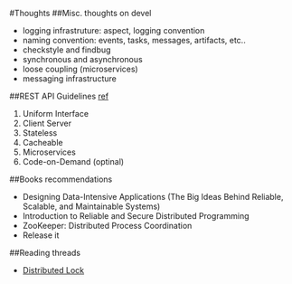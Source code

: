 #Thoughts
##Misc. thoughts on devel
- logging infrastruture: aspect, logging convention
- naming convention: events, tasks, messages, artifacts, etc..
- checkstyle and findbug
- synchronous and asynchronous
- loose coupling (microservices)
- messaging infrastructure

##REST API Guidelines [ref](https://dzone.com/articles/rest-api-basic-guidelines-design-it-right-2)
1. Uniform Interface
1. Client Server
1. Stateless
1. Cacheable
1. Microservices
1. Code-on-Demand (optinal)

##Books recommendations
- Designing Data-Intensive Applications (The Big Ideas Behind Reliable, Scalable, and Maintainable Systems)
- Introduction to Reliable and Secure Distributed Programming
- ZooKeeper: Distributed Process Coordination
- Release it

##Reading threads
- [Distributed Lock](https://news.ycombinator.com/item?id=11059738)
